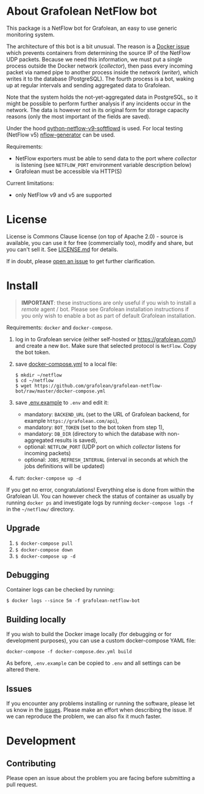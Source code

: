 # About Grafolean NetFlow bot

This package is a NetFlow bot for Grafolean, an easy to use generic monitoring system.

The architecture of this bot is a bit unusual. The reason is a [Docker issue](https://github.com/moby/libnetwork/issues/1994) which prevents containers from determining the source IP of the NetFlow UDP packets. Because we need this information, we must put a single process outside the Docker network (*collector*), then pass every incoming packet via named pipe to another process inside the network (*writer*), which writes it to the database (PostgreSQL). The fourth process is a bot, waking up at regular intervals and sending aggregated data to Grafolean.

Note that the system holds the not-yet-aggregated data in PostgreSQL, so it might be possible to perform further analysis if any incidents occur in the network. The data is however not in its original form for storage capacity reasons (only the most important of the fields are saved).

Under the hood [python-netflow-v9-softflowd](https://github.com/bitkeks/python-netflow-v9-softflowd) is used. For local testing (NetFlow v5) [nflow-generator](https://github.com/nerdalert/nflow-generator) can be used.

Requirements:
- NetFlow exporters must be able to send data to the port where *collector* is listening (see `NETFLOW_PORT` environment variable description below)
- Grafolean must be accessible via HTTP(S)

Current limitations:
- only NetFlow v9 and v5 are supported

# License

License is Commons Clause license (on top of Apache 2.0) - source is available, you can use it for free (commercially too), modify and
share, but you can't sell it. See [LICENSE.md](https://github.com/grafolean/grafolean-netflow-bot/blob/master/LICENSE.md) for details.

If in doubt, please [open an issue](https://github.com/grafolean/grafolean-netflow-bot/issues) to get further clarification.

# Install

> **IMPORTANT**: these instructions are only useful if you wish to install a *remote* agent / bot. Please see Grafolean installation instructions if you only wish to enable a bot as part of default Grafolean installation.

Requirements: `docker` and `docker-compose`.

1) log in to Grafolean service (either self-hosted or https://grafolean.com/) and create a new `Bot`. Make sure that selected protocol is `NetFlow`. Copy the bot token.

2) save [docker-compose.yml](https://github.com/grafolean/grafolean-netflow-bot/raw/master/docker-compose.yml) to a local file:
    ```
    $ mkdir ~/netflow
    $ cd ~/netflow
    $ wget https://github.com/grafolean/grafolean-netflow-bot/raw/master/docker-compose.yml
    ```

2) save [.env.example](https://github.com/grafolean/grafolean-netflow-bot/raw/master/.env.example) to `.env` and edit it:
    - mandatory: `BACKEND_URL` (set to the URL of Grafolean backend, for example `https://grafolean.com/api`),
    - mandatory: `BOT_TOKEN` (set to the bot token from step 1),
    - mandatory: `DB_DIR` (directory to which the database with non-aggregated results is saved),
    - optional: `NETFLOW_PORT` (UDP port on which *collector* listens for incoming packets)
    - optional: `JOBS_REFRESH_INTERVAL` (interval in seconds at which the jobs definitions will be updated)

4) run: `docker-compose up -d`

If you get no error, congratulations! Everything else is done from within the Grafolean UI. You can however check the status of container as usually by running `docker ps` and investigate logs by running `docker-compose logs -f` in the `~/netflow/` directory.

## Upgrade

1) `$ docker-compose pull`
2) `$ docker-compose down`
3) `$ docker-compose up -d`

## Debugging

Container logs can be checked by running:
```
$ docker logs --since 5m -f grafolean-netflow-bot
```

## Building locally

If you wish to build the Docker image locally (for debugging or for development purposes), you can use a custom docker-compose YAML file:
```
docker-compose -f docker-compose.dev.yml build
```

As before, `.env.example` can be copied to `.env` and all settings can be altered there.

## Issues

If you encounter any problems installing or running the software, please let us know in the [issues](https://github.com/grafolean/grafolean-netflow-bot/issues). Please make an effort when describing the issue. If we can reproduce the problem, we can also fix it much faster.

# Development

## Contributing

Please open an issue about the problem you are facing before submitting a pull request.

